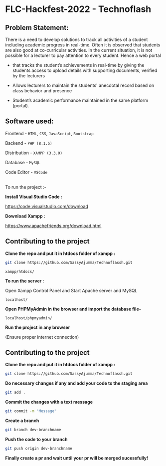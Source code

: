 # FLC-Hackfest-2022 - Technoflash

## Problem Statement: 

There is a need to develop solutions to track all activities of a student including academic progress in real-time. Often it is observed that students are also good at co-curricular activities. In the current situation, it is not possible for a lecturer to pay attention to every student. Hence a web portal

- that tracks the student’s achievements in real-time by giving the students access to upload details with supporting documents, verified by the lecturers

- Allows lecturers to maintain the students' anecdotal record based on class behavior and presence

- Student’s academic performance maintained in the same platform (portal).

## Software used:

Frontend - `HTML`, `CSS`, `JavaScript`, `Bootstrap`

Backend - `PHP (8.1.5)`

Distribution - `XAMPP (3.3.0)`

Database - `MySQL` 

Code Editor - `VSCode`

<br/>To run the project :- 

**Install Visual Studio Code :** 

https://code.visualstudio.com/download
   

**Download Xampp :**

https://www.apachefriends.org/download.html 

## Contributing to the project

**Clone the repo and put it in htdocs folder of xampp :** 

```bash
git clone https://github.com/SassyAjumma/Technoflassh.git
```

```
xampp/htdocs/
```

**To run the server :**

Open Xampp Control Panel and Start Apache server and MySQL

```
localhost/
```

**Open PHPMyAdmin in the browser and import the database file-**

```
localhost/phpmyadmin/
```

**Run the project in any browser**

(Ensure proper internet connection)

## Contributing to the project

**Clone the repo and put it in htdocs folder of xampp :** 

```bash
git clone https://github.com/SassyAjumma/Technoflassh.git
```

**Do necessary changes if any and add your code to the staging area**

```bash
git add .
```

**Commit the changes with a text message**

```bash
git commit -m "Message"
```

**Create a branch** 
```bash
git branch dev-branchname
```

**Push the code to your branch**
```bash
git push origin dev-branchname
```

**Finally create a pr and wait until your pr will be merged sucessfully!**
